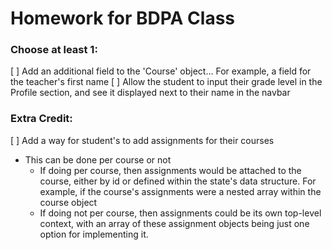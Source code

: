 # Homework for BDPA Class

### Choose at least 1:

[ ] Add an additional field to the 'Course' object... For example, a field for the teacher's first name
[ ] Allow the student to input their grade level in the Profile section, and see it displayed next to their name in the navbar


### Extra Credit:

[ ] Add a way for student's to add assignments for their courses
  - This can be done per course or not
    - If doing per course, then assignments would be attached to the course, either by id or defined within the state's data structure. For example, if the course's assignments were a nested array within the course object
    - If doing not per course, then assignments could be its own top-level context, with an array of these assignment objects being just one option for implementing it.
